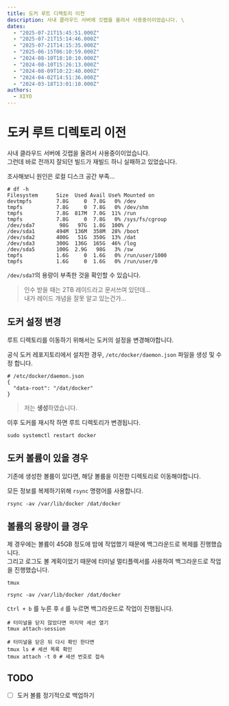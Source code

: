 ```yaml
---
title: 도커 루트 디렉토리 이전
description: 사내 클라우드 서버에 깃랩을 올려서 사용중이이었습니다. \
dates:
  - "2025-07-21T15:45:51.000Z"
  - "2025-07-21T15:14:46.000Z"
  - "2025-07-21T14:15:35.000Z"
  - "2025-06-15T06:10:59.000Z"
  - "2024-08-10T18:10:10.000Z"
  - "2024-08-10T15:26:13.000Z"
  - "2024-08-09T10:22:40.000Z"
  - "2024-04-02T14:51:36.000Z"
  - "2024-03-18T13:01:10.000Z"
authors:
  - XIYO
---
```

# 도커 루트 디렉토리 이전

사내 클라우드 서버에 깃랩을 올려서 사용중이이었습니다. \
그런데 바로 전까지 잘되던 빌드가 재빌드 하니 실패하고 있었습니다.

조사해보니 원인은 로컬 디스크 공간 부족...

```text
# df -h
Filesystem      Size  Used Avail Use% Mounted on
devtmpfs        7.8G     0  7.8G   0% /dev
tmpfs           7.8G     0  7.8G   0% /dev/shm
tmpfs           7.8G  817M  7.0G  11% /run
tmpfs           7.8G     0  7.8G   0% /sys/fs/cgroup
/dev/sda7        98G   97G  1.8G  100% /
/dev/sda1       494M  136M  358M  28% /boot
/dev/sda2       400G   51G  350G  13% /dat
/dev/sda3       300G  136G  165G  46% /log
/dev/sda5       100G  2.9G   98G   3% /sw
tmpfs           1.6G     0  1.6G   0% /run/user/1000
tmpfs           1.6G     0  1.6G   0% /run/user/0
```

`/dev/sda7`의 용량이 부족한 것을 확인할 수 있습니다.

> 인수 받을 때는 2TB 레이드라고 문서쓰여 있던데... \
> 내가 레이드 개념을 잘못 알고 있는건가...

## 도커 설정 변경

루트 디렉토리를 이동하기 위해서는 도커의 설정을 변경해야합니다.

공식 도커 레포지토리에서 설치한 경우, `/etc/docker/daemon.json` 파일을 생성 및 수정 합니다.

```text
# /etc/docker/daemon.json
{
  "data-root": "/dat/docker"
}
```

> 저는 **생성**하였습니다.

이후 도커를 재시작 하면 루트 디렉토리가 변경됩니다.

```shell
sudo systemctl restart docker
```

## 도커 볼륨이 있을 경우

기존에 생성한 볼륨이 있다면, 해당 볼륨을 이전한 디렉토리로 이동해야합니다.

모든 정보를 복제하기위해 `rsync` 명령어를 사용합니다.

```shell
rsync -av /var/lib/docker /dat/docker
```

## 볼륨의 용량이 클 경우

제 경우에는 볼륨이 45GB 정도에 밤에 작업했기 때문에 백그라운드로 복제를 진행했습니다. \
그리고 로그도 볼 계획이었기 때문에 터미널 멀티플렉서를 사용하여 백그라운드로 작업을 진행했습니다.

```shell
tmux
```

```shell
rsync -av /var/lib/docker /dat/docker
```

`Ctrl + b` 를 누른 후 `d` 를 누르면 백그라운드로 작업이 진행됩니다.

```shell
# 터미널을 닫지 않았다면 마지막 세션 열기
tmux attach-session

# 터미널을 닫은 뒤 다시 확인 한다면
tmux ls # 세션 목록 확인
tmux attach -t 0 # 세션 번호로 접속
```

## TODO

- [ ] 도커 볼륨 정기적으로 백업하기
